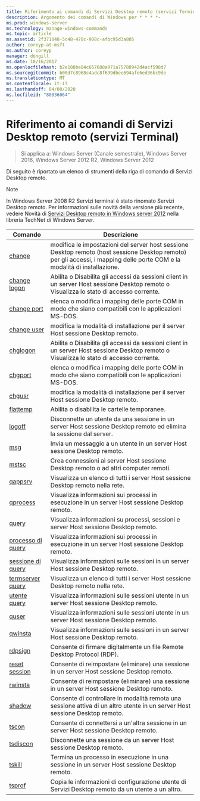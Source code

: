 ```yaml
---
title: Riferimento ai comandi di Servizi Desktop remoto (servizi Terminal)
description: Argomento dei comandi di Windows per * * * *-
ms.prod: windows-server
ms.technology: manage-windows-commands
ms.topic: article
ms.assetid: 2f371848-5c48-470c-908c-afbc95d3a805
author: coreyp-at-msft
ms.author: coreyp
manager: dongill
ms.date: 10/16/2017
ms.openlocfilehash: b2e188be84c657688a971a75788942d4acf598d7
ms.sourcegitcommit: b00d7c8968c4adc8f699dbee694afe6ed36bc9de
ms.translationtype: MT
ms.contentlocale: it-IT
ms.lasthandoff: 04/08/2020
ms.locfileid: "80836064"
---
```

# <a name="remote-desktop-services-terminal-services-command-reference"></a>Riferimento ai comandi di Servizi Desktop remoto (servizi Terminal)

>Si applica a: Windows Server (Canale semestrale), Windows Server 2016, Windows Server 2012 R2, Windows Server 2012

Di seguito è riportato un elenco di strumenti della riga di comando di Servizi Desktop remoto.
> [!NOTE]
> In Windows Server 2008 R2 Servizi terminal è stato rinomato Servizi Desktop remoto. Per informazioni sulle novità della versione più recente, vedere Novità di [Servizi Desktop remoto in Windows server 2012](https://technet.microsoft.com/library/hh831527) nella libreria TechNet di Windows Server.
> 
> |                 Comando                 |                                                      Descrizione                                                       |
> |-----------------------------------------|------------------------------------------------------------------------------------------------------------------------|
> |           [change](change.md)           | modifica le impostazioni del server host sessione Desktop remoto (host sessione Desktop remoto) per gli accessi, i mapping delle porte COM e la modalità di installazione. |
> |     [change logon](change-logon.md)     |    Abilita o Disabilita gli accessi da sessioni client in un server Host sessione Desktop remoto o Visualizza lo stato di accesso corrente.     |
> |      [change port](change-port.md)      |                   elenca o modifica i mapping delle porte COM in modo che siano compatibili con le applicazioni MS-DOS.                    |
> |      [change user](change-user.md)      |                                modifica la modalità di installazione per il server Host sessione Desktop remoto.                                |
> |         [chglogon](chglogon.md)         |    Abilita o Disabilita gli accessi da sessioni client in un server Host sessione Desktop remoto o Visualizza lo stato di accesso corrente.     |
> |          [chgport](chgport.md)          |                   elenca o modifica i mapping delle porte COM in modo che siano compatibili con le applicazioni MS-DOS.                    |
> |           [chgusr](chgusr.md)           |                                modifica la modalità di installazione per il server Host sessione Desktop remoto.                                |
> |         [flattemp](flattemp.md)         |                                      Abilita o disabilita le cartelle temporanee.                                       |
> |           [logoff](logoff.md)           |          Disconnette un utente da una sessione in un server Host sessione Desktop remoto ed elimina la sessione dal server.          |
> |              [msg](msg.md)              |                                Invia un messaggio a un utente in un server Host sessione Desktop remoto.                                 |
> |            [mstsc](mstsc.md)            |                       Crea connessioni ai server Host sessione Desktop remoto o ad altri computer remoti.                        |
> |          [qappsrv](qappsrv.md)          |                             Visualizza un elenco di tutti i server Host sessione Desktop remoto nella rete.                             |
> |         [qprocess](qprocess.md)         |                  Visualizza informazioni sui processi in esecuzione in un server Host sessione Desktop remoto.                   |
> |            [query](query.md)            |                      Visualizza informazioni su processi, sessioni e server Host sessione Desktop remoto.                      |
> |    [processo di query](query-process.md)    |                  Visualizza informazioni sui processi in esecuzione in un server Host sessione Desktop remoto.                   |
> |    [sessione di query](query-session.md)    |                           Visualizza informazioni sulle sessioni in un server Host sessione Desktop remoto.                            |
> | [termserver query](query-termserver.md) |                             Visualizza un elenco di tutti i server Host sessione Desktop remoto nella rete.                             |
> |       [utente query](query-user.md)       |                         Visualizza informazioni sulle sessioni utente in un server Host sessione Desktop remoto.                         |
> |            [quser](quser.md)            |                         Visualizza informazioni sulle sessioni utente in un server Host sessione Desktop remoto.                         |
> |          [qwinsta](qwinsta.md)          |                           Visualizza informazioni sulle sessioni in un server Host sessione Desktop remoto.                            |
> |          [rdpsign](rdpsign.md)          |                          Consente di firmare digitalmente un file Remote Desktop Protocol (RDP).                          |
> |    [reset session](reset-session.md)    |                         Consente di reimpostare (eliminare) una sessione in un server Host sessione Desktop remoto.                          |
> |          [rwinsta](rwinsta.md)          |                         Consente di reimpostare (eliminare) una sessione in un server Host sessione Desktop remoto.                          |
> |           [shadow](shadow.md)           |            Consente di controllare in modalità remota una sessione attiva di un altro utente in un server Host sessione Desktop remoto.             |
> |            [tscon](tscon.md)            |                               Consente di connettersi a un'altra sessione in un server Host sessione Desktop remoto.                                |
> |         [tsdiscon](tsdiscon.md)         |                                 Disconnette una sessione da un server Host sessione Desktop remoto.                                  |
> |           [tskill](tskill.md)           |                           Termina un processo in esecuzione in una sessione in un server Host sessione Desktop remoto.                            |
> |           [tsprof](tsprof.md)           |              Copia le informazioni di configurazione utente di Servizi Desktop remoto da un utente a un altro.               |
